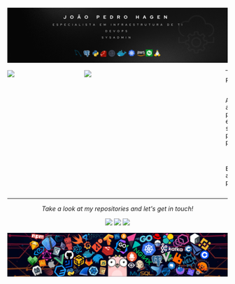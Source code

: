 ![profile](header.png)

<a href="https://github.com/joaopedrohagen/github-readme-stats">
<img width="35%" align="left" src="https://github-readme-stats.vercel.app/api/top-langs/?username=joaopedrohagen&theme=dracula&hide=html,shell">
</a>
<a href="https://github.com/joaopedrohagen/github-readme-stats">
<img width="64%" align="left" src="https://github-readme-stats.vercel.app/api?username=joaopedrohagen&show_icons=true&theme=dracula&line_height=33">
</a>

<hr>
<pre>
Profissional especializado em Infraestrutura de TI, apaixonado por desafios tecnológicos e mergulhado no mundo dinâmico da Tecnologia da Informação. Minha experiência abrange um conhecimento aprofundado em diversas tecnologias essenciais, tais como Docker, Kubernetes, Nginx, Python, Ruby, Puppet, Ansible, AWS, entre outras, além de ser proficiente em ferramentas de pentest.

Atualmente, estou focado em observabilidade, gerenciamento e automação da infraestrutura e suas aplicações. Utilizo ferramentas de ponta, como Prometheus, Grafana e Terraform, para criar ambientes escaláveis e de alta disponibilidade. Além disso, implemento soluções de segurança robustas, como fail2ban e snort, e conduzo testes de penetração direcionados e controlados para garantir a integridade e proteção dos sistemas.

Estou sempre em busca de novos desafios e oportunidades para aprimorar minhas habilidades e contribuir de forma significativa para projetos inovadores e em constante evolução.
</pre>

<hr>
<p align="center">
  <i>Take a look at my repositories and let's get in touch!</i>

<p align="center">
<a href= "https://github.com/joaopedrohagen"><img src="https://img.icons8.com/material-outlined/27/000000/ball-point-pen.png"/></a>
<a href= "https://www.linkedin.com/in/joaopedrohagen/"><img src="https://img.icons8.com/material-outlined/30/000000/linkedin.png"/></a>
<a href= "https://hagen.dev.br"><img src="https://img.icons8.com/material-outlined/27/000000/geography.png"/></a>
</p>


![footer](header_1.png)
